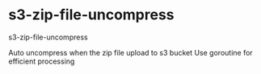 # s3-zip-file-uncompress

s3-zip-file-uncompress

Auto uncompress when the zip file upload to s3 bucket
Use goroutine for efficient processing